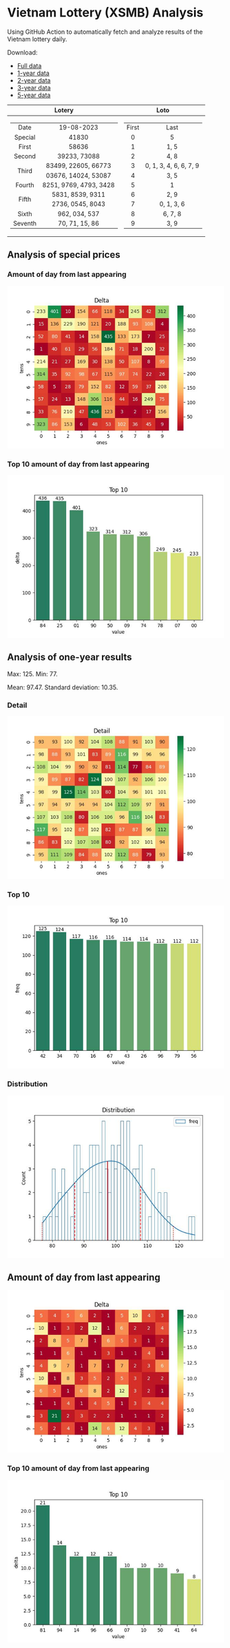 # Vietnam Lottery (XSMB) Analysis

Using GitHub Action to automatically fetch and analyze results of the Vietnam lottery daily.

Download:

* [Full data](https://raw.githubusercontent.com/khiemdoan/vietnam-lottery-xsmb-analysis/main/results/xsmb.csv)
* [1-year data](https://raw.githubusercontent.com/khiemdoan/vietnam-lottery-xsmb-analysis/main/results/xsmb_1_year.csv)
* [2-year data](https://raw.githubusercontent.com/khiemdoan/vietnam-lottery-xsmb-analysis/main/results/xsmb_2_year.csv)
* [3-year data](https://raw.githubusercontent.com/khiemdoan/vietnam-lottery-xsmb-analysis/main/results/xsmb_3_year.csv)
* [5-year data](https://raw.githubusercontent.com/khiemdoan/vietnam-lottery-xsmb-analysis/main/results/xsmb_5_year.csv)

| Lotery      | Loto |
| :-----------: | :-----------: |
| <table><tr><td>Date</td><td>19-08-2023</td></tr><tr><td>Special</td><td>41830</td></tr><tr><td>First</td><td>58636</td></tr><tr><td>Second</td><td>39233, 73088</td></tr><tr><td rowspan="2">Third</td><td>83499, 22605, 66773</td></tr><tr><td>03676, 14024, 53087</td></tr><tr><td>Fourth</td><td>8251, 9769, 4793, 3428</td></tr><tr><td rowspan="2">Fifth</td><td>5831, 8539, 9311</td></tr><tr><td>2736, 0545, 8043</td></tr><tr><td>Sixth</td><td>962, 034, 537</td></tr><tr><td>Seventh</td><td>70, 71, 15, 86</td></tr></table> | <table><tr><td>First</td><td>Last</td></tr><tr><td>0</td><td>5</td></tr><tr><td>1</td><td>1, 5</td></tr><tr><td>2</td><td>4, 8</td></tr><tr><td>3</td><td>0, 1, 3, 4, 6, 6, 7, 9</td></tr><tr><td>4</td><td>3, 5</td></tr><tr><td>5</td><td>1</td></tr><tr><td>6</td><td>2, 9</td></tr><tr><td>7</td><td>0, 1, 3, 6</td></tr><tr><td>8</td><td>6, 7, 8</td></tr><tr><td>9</td><td>3, 9</td></tr></table> |


<h2>Analysis of special prices</h2>

<h3>Amount of day from last appearing</h3>

![Delta](images/special_delta.jpg)

<h3>Top 10 amount of day from last appearing</h3>

![Delta top 10](images/special_delta_top_10.jpg)

<h2>Analysis of one-year results</h2>

Max: 125. Min: 77.

Mean: 97.47. Standard deviation: 10.35.

<h3>Detail</h3>

![Detail](images/heatmap.jpg)

<h3>Top 10</h3>

![Top 10](images/top-10.jpg)

<h3>Distribution</h3>

![Distribution](images/distribution.jpg)

<h2>Amount of day from last appearing</h2>

![Delta](images/delta.jpg)

<h3>Top 10 amount of day from last appearing</h3>

![Delta top 10](images/delta_top_10.jpg)